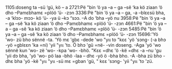 1105:doseng ta –sü ‘gü, kö – a
2721:Pë "bin ‘ö ya –a – ga –sê ‘ka kö ziaan ‘ö dho –Pamɛbhamɛ =plöö ‘ü- -zɔn
3336:Pë "bin ‘ö ya –a – ga, -a –blɛɛsü bha, -a ‘klɔɔ- mɔɔ- kö ‘ü- -ya ü –kɔ “sɔɔ. –A do ‘bha –yö nu
3958:Pë "bin ‘ö ya –a – ga –sê ‘ka kö ziaan ‘ö dho –Pamɛbhamɛ =plöö ‘ü- -zɔn
4661:Pë "bin ‘ö ya –a – ga –sê ‘ka kö ziaan ‘ö dho –Pamɛbhamɛ =plöö ‘ü- -zɔn
5485:Pë "bin ‘ö ya –a – ga –sê ‘ka kö ziaan ‘ö dho –Pamɛbhamɛ =plöö ‘ü- -zɔn
15696:'Yö 'wo- zü bho sënnë -ta. 'Yö mɛ 'gbɛ -dede 'wo "yɩɩ to "kɛɛ 'yö 'sɔng- (-a bhɔ -yö =gblɛɛn 'ka =ni) 'yii "yɩɩ 'to. Ö bhɔ 'gü =në- -vin doseng. -Aga 'yö 'wo sënnë kun 'wo- zë 'wo- -kpa 'wo- -bhö. "Kɛɛ =dhɛ 'ö -kë =dhɛ -a –nu 'gu 'yii dɔ bha, 'yö 'wo- pö laa -bhö -laa – dhɛ -yö ö -bha bho. -A -bha zü bho -dhɛ bha 'yö -kë "yɩɩ "yɩɩ -sü mɛ =gban 'gü, " kɛɛ 'sɔng- 'yii "yɩɩ 'to 'zü.
